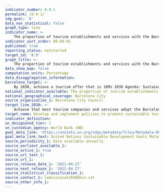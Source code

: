 ```yaml
---
indicator_number: 8.9.1
permalink: /8-9-1/
sdg_goal: '8'
data_non_statistical: false
graph_type: line
indicator_name: >-
    The proportion of tourism establishments and services with the Barcelona Safe Tourism label
indicator_sort_order: 08-09-01
published: true
reporting_status: notstarted
target_id: '8.9'
graph_title: >-
    The proportion of tourism establishments and services with the Barcelona Safe Tourism label
data_show_map: false
computation_units: Percentage
data_disaggregation_information: 
barcelona_target: >-
    By 2030, achieve a tourism offer that is 100% 2030 Agenda: Sustainable, safe and high-quality
national_indicator_available: The proportion of tourism establishments and services with the Barcelona Safe Tourism label
national_geographical_coverage: Barcelona City
source_organisation_1: Barcelona City Council
target_line_2030: >-
    Achieve that most tourism companies and services adopt the Barcelona Safe Tourism commitment: Above 50.0%
target_name: Develop and implement policies to promote sustainable tourism which create employment and promote local culture and products
indicator_definition:
un_designated_tier: 1
un_custodian_agency: World Bank (WB)
goal_meta_link: 'https://unstats.un.org/sdgs/metadata/files/Metadata-08-09-01.pdf'
goal_meta_link_text: United Nations Sustainable Development Goals Metadata (pdf 894kB)
source_periodicity_1: Data available annually
source_earliest_available_1: 
source_active_1: true
source_url_text_1: 
source_url_1:
source_release_date_1: '2021-04-27'
source_next_release_1: '2022-04-27'
source_statistical_classification_1: 
source_contact_1: comissionat2030@bcn.cat
source_other_info_1:
---
```

